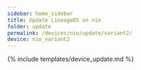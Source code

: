 ```yaml
---
sidebar: home_sidebar
title: Update LineageOS on nio
folder: update
permalink: /devices/nio/update/variant2/
device: nio_variant2
---
```

{% include templates/device_update.md %}
